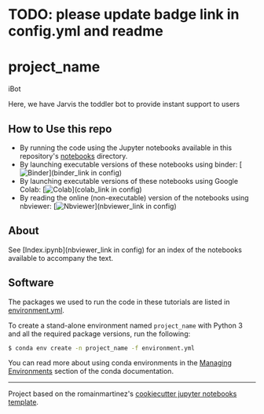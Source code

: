 # TODO: please update badge link in config.yml and readme

# project_name 
iBot

Here, we have Jarvis the toddler bot to provide instant support to users

## How to Use this repo
- By running the code using the Jupyter notebooks available in this repository's [notebooks](./notebooks) directory.
- By launching executable versions of these notebooks using binder: [![Binder](https://mybinder.org/badge.svg)](binder_link in config)
- By launching executable versions of these notebooks using Google Colab: [![Colab](https://colab.research.google.com/assets/colab-badge.svg)](colab_link in config)
- By reading the online (non-executable) version of the notebooks using nbviewer: [![Nbviewer](https://raw.github.com/jupyter/design/master/logos/Badges/nbviewer_badge.svg?sanitize=true)](nbviewer_link in config)

## About
See [Index.ipynb](nbviewer_link in config) for an index of the notebooks available to accompany the text.

## Software
The packages we used to run the code in these tutorials are listed in [environment.yml](environment.yml).

To create a stand-alone environment named `project_name` with Python 3 and all the required package versions, run the following:

```bash
$ conda env create -n project_name -f environment.yml
```

You can read more about using conda environments in the [Managing Environments](http://conda.pydata.org/docs/using/envs.html) section of the conda documentation.

---
Project based on the romainmartinez's [cookiecutter jupyter notebooks template](https://github.com/romainmartinez/cookiecutter-jupyter-notebooks).
